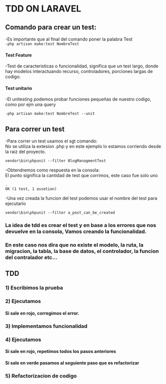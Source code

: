 # TDD ON LARAVEL

## Comando para crear un test:

-Es importante que al final del comando poner la palabra Test  
`-php artisan make:test NombreTest`

#### Test Feature

-Test de caracteristicas o funcionalidad, significa que un test largo, donde hay modelos interactuando
recurso, controladores, porciones largas de codigo.

#### Test unitario

-El unitesting podemos probar funciones pequeñas de nuestro codigo, como por ejm una query

`-php artisan make:test NombreTest --unit`

## Para correr un test

-Para correr un test usamos el sgt comando:  
No se utiliza la extesion .php y en este ejemplo lo estamos corriendo desde la raiz del proyecto.

`vendor\bin\phpunit --filter BlogManagmentTest`

-Obtendremos como respuesta en la consola:  
El punto significa la cantidad de test que corrimos, este caso fue solo uno

`.`  
`OK (1 test, 1 assetion)`

-Una vez creada la funcion del test podemos usar el nombre del test para ejecutarlo

`vendor\bin\phpunit --filter a_post_can_be_created`

### La idea de tdd es crear el test y en base a los errores que nos devuelve en la consola, Vamos creando la funcionalidad.

### En este caso nos dira que no existe el modelo, la ruta, la migracion, la tabla, la base de datos, el controlador, la funcion del contralador etc...

## TDD

### 1) Escribimos la prueba

### 2) Ejecutamos

#### Si sale en rojo, corregimos el error.

### 3) Implementamos funcionalidad

### 4) Ejecutamos

#### Si sale en rojo, repetimos todos los pasos anteriores

#### Si sale en verde pasamos al seguiente paso que es refactorizar

### 5) Refactorizacion de codigo
